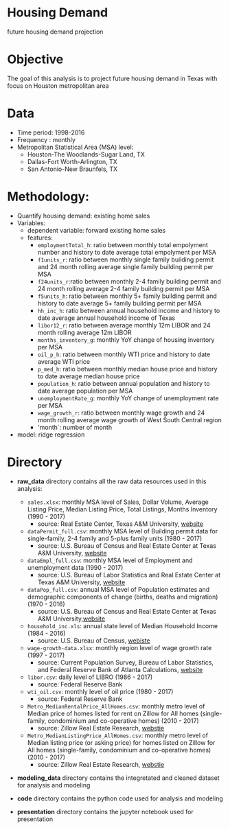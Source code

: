 # Housing Demand
future housing demand projection

# Objective

The goal of this analysis is to project future housing demand in Texas with focus on Houston metropolitan area

# Data
 * Time period: 1998-2016
 * Frequency : monthly
 * Metropolitan Statistical Area (MSA) level:
   * Houston-The Woodlands-Sugar Land, TX
   * Dallas-Fort Worth-Arlington, TX
   * San Antonio-New Braunfels, TX

# Methodology:
  * Quantify housing demand: existing home sales 
  * Variables: 
    * dependent variable: forward existing home sales
    * features:
       * `employmentTotal_h`: ratio between monthly total empolyment number and history to date average total empolyment per MSA
       * `f1units_r`: ratio between monthly single family building permit and 24 month rolling average single family building permit per MSA
       * `f24units_r`:ratio between monthly 2-4 family building permit and 24 month rolling average 2-4 family building permit per MSA
       * `f5units_h`: ratio between monthly 5+ family building permit and history to date average 5+ family building permit per MSA
       * `hh_inc_h`: ratio between annual household income and history to date average annual household income of Texas
       * `libor12_r`: ratio between average monthly 12m LIBOR and 24 month rolling average 12m LIBOR
       * `months_inventory_g`: monthly YoY change of housing inventory per MSA
       * `oil_p_h`: ratio between monthly WTI price and history to date average WTI price
       * `p_med_h`: ratio between monthly median house price and history to date average median house price
       * `population_h`: ratio between annual population and history to date average population per MSA
       * `unemploymentRate_g`: monthly YoY change of unemployment rate per MSA
       * `wage_growth_r`: ratio between monthly wage growth and 24 month rolling average wage growth of West South Central region
       * 'month`: number of month
  * model: ridge regression
 
# Directory

* **raw_data** directory contains all the raw data resources used in this analysis:
  * `sales.xlsx`: monthly MSA level of Sales, Dollar Volume, Average Listing Price, Median Listing Price, Total Listings,	Months Inventory (1990 - 2017)
    * source:   Real Estate Center, Texas A&M University, [website](https://www.recenter.tamu.edu/data/housing-activity/)
  * `dataPermit_full.csv`: monthly MSA level of Building permit data for single-family, 2-4 family and 5-plus family units (1980 - 2017)
    * source:  U.S. Bureau of Census and Real Estate Center at Texas A&M University, [website](https://www.recenter.tamu.edu/data/building-permits/)
  * `dataEmpl_full.csv`: monthly MSA level of Employment and unemployment data (1990 - 2017)
    * source:  U.S. Bureau of Labor Statistics and Real Estate Center at Texas A&M University, [website](https://www.recenter.tamu.edu/data/employment/)
  * `dataPop_full.csv`: annual MSA level of Population estimates and demographic components of change (births, deaths and migration) (1970 - 2016)
    * source:  U.S. Bureau of Census and Real Estate Center at Texas A&M University,[website](https://www.recenter.tamu.edu/data/population/)
  * `household_inc.xls`: annual state level of Median Household Income (1984 - 2016)
    * source: U.S. Bureau of Census, [webiste](https://www.census.gov/topics/income-poverty/income/data/tables.All.html)
  * `wage-growth-data.xlsx`: monthly region level of wage growth rate (1997 - 2017)
    * source: Current Population Survey, Bureau of Labor Statistics, and Federal Reserve Bank of Atlanta Calculations, [website](https://www.frbatlanta.org/chcs/wage-growth-tracker.aspx?panel=1)
  * `libor.csv`: daily level of LIBRO (1986 - 2017)
    * source: Federal Reserve Bank
  * `wti_oil.csv`: monthly level of oil price (1980 - 2017)
    * source: Federal Reserve Bank
  * `Metro_MedianRentalPrice_AllHomes.csv`: monthly metro level of Median price of homes listed for rent on Zillow for All homes (single-family, condominium and co-operative homes) (2010 - 2017)
    * source: Zillow Real Estate Research, [webstie](https://www.zillow.com/research/data/)
  * `Metro_MedianListingPrice_AllHomes.csv`: monthly metro level of Median listing price (or asking price) for homes listed on Zillow for All homes (single-family, condominium and co-operative homes) (2010 - 2017)
    * source: Zillow Real Estate Research, [webstie](https://www.zillow.com/research/data/)
    
* **modeling_data** directory contains the integretated and cleaned dataset for analysis and modeling

* **code** directory contains the python code used for analysis and modeling

* **presentation** directory contains the jupyter notebook used for presentation


    
    
